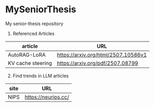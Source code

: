 # MySeniorThesis
My senior-thesis repository

1. Referenced Articles

| article      | URL |
| ------------ |-----|
| AutoRAG-LoRA | https://arxiv.org/html/2507.10586v1 |
| KV cache steering | https://arxiv.org/pdf/2507.08799 |

2. Find trends in LLM articles

| site | URL |
| --- | --- | 
| NIPS | https://neurips.cc/ |
